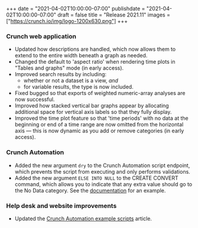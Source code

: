 +++
date = "2021-04-02T10:00:00-07:00"
publishdate = "2021-04-02T10:00:00-07:00"
draft = false
title = "Release 2021.11"
images = ["https://crunch.io/img/logo-1200x630.png"]
+++

### Crunch web application

- Updated how descriptions are handled, which now allows them to extend to the entire width beneath a graph as needed.
- Changed the default to 'aspect ratio' when rendering time plots in "Tables and graphs" mode (in early access).
- Improved search results by including:
    - whether or not a dataset is a view, *and*
    - for variable results, the type is now included.
- Fixed bugged so that exports of weighted numeric-array analyses are now successful.
- Improved how stacked vertical bar graphs appear by allocating additional space for vertical axis labels so that they fully display.
- Improved the time plot feature so that 'time periods' with no data at the beginning or end of a time range are now omitted from the horizontal axis — this is now dynamic as you add or remove categories (in early access).

### Crunch Automation

- Added the new argument `dry` to the Crunch Automation script endpoint, which prevents the script from executing and only performs validations.
- Added the new argument `ELSE INTO NULL` to the CREATE CONVERT command, which allows you to indicate that any extra value should go to the No Data category. See the [documentation](https://help.crunch.io/hc/en-us/articles/360047136371-CREATE-CONVERT-command) for an example.

### Help desk and website improvements

- Updated the [Crunch Automation example scripts](https://help.crunch.io/hc/en-us/articles/360049913732-Example-files-for-Crunch-Automation) article.
